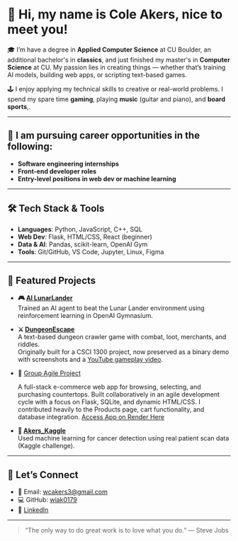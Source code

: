 # 👋 Hi, my name is Cole Akers, nice to meet you!

🎓 I’m have a degree in **Applied Computer Science** at CU Boulder, an additional bachelor's in **classics**, and just finished my master's in **Computer Science** at CU. My passion lies in creating things — whether that’s training AI models, building web apps, or scripting text-based games.

🕹️ I enjoy applying my technical skills to creative or real-world problems. I spend my spare time **gaming**, playing **music** (guitar and piano), and **board sports**,.

---

## 💼 I am pursuing career opportunities in the following:
- **Software engineering internships**
- **Front-end developer roles**
- **Entry-level positions in web dev or machine learning**

---

## 🛠️ Tech Stack & Tools

- **Languages**: Python, JavaScript, C++, SQL  
- **Web Dev**: Flask, HTML/CSS, React (beginner)  
- **Data & AI**: Pandas, scikit-learn, OpenAI Gym  
- **Tools**: Git/GitHub, VS Code, Jupyter, Linux, Figma

---

## 📌 Featured Projects

- **🎮 [AI LunarLander](https://github.com/wiak0179/Akers_final_project)**  
  Trained an AI agent to beat the Lunar Lander environment using reinforcement learning in OpenAI Gymnasium.

- **⚔️ [DungeonEscape](https://github.com/wiak0179/DungeonEscape)**  
  A text-based dungeon crawler game with combat, loot, merchants, and riddles.  
  Originally built for a CSCI 1300 project, now preserved as a binary demo with screenshots and a [YouTube gameplay video](https://youtu.be/Wcc1idMOPzo).


- 🛒 [Group Agile Project](https://github.com/SoftwareGroup5/Project-/tree/main/app)

  A full-stack e-commerce web app for browsing, selecting, and purchasing countertops. Built collaboratively in an agile development cycle with a focus on      Flask, SQLite, and dynamic HTML/CSS. I contributed heavily to the Products page, cart functionality, and database integration.
  [Access App on Render Here](https://countertops.onrender.com) 

- **🧪 [Akers_Kaggle](https://github.com/wiak0179/Akers_Kaggle)**  
  Used machine learning for cancer detection using real patient scan data (Kaggle challenge).

---

## 🤝 Let’s Connect
- 💌 Email: wcakers3@gmail.com  
- 💻 GitHub: [wiak0179](https://github.com/wiak0179)  
- 🔗 [LinkedIn](https://www.linkedin.com/in/YOUR-LINK-HERE) 

---

> “The only way to do great work is to love what you do.” — Steve Jobs

